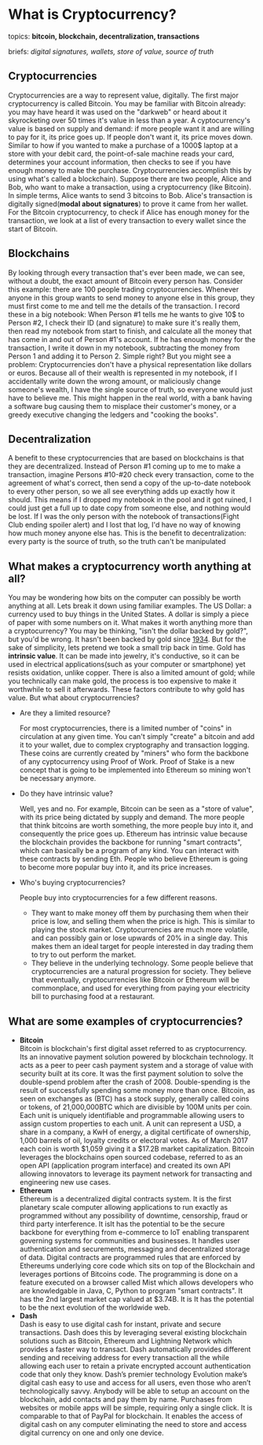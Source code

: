 # What is Cryptocurrency?
topics: **bitcoin, blockchain, decentralization, transactions**

briefs: *digital signatures, wallets, store of value, source of truth*

## Cryptocurrencies
  Cryptocurrencies are a way to represent value, digitally.  The first major cryptocurrency is called Bitcoin.  You may be familiar with Bitcoin already: you may have heard it was used on the  "darkweb" or heard about it skyrocketing over 50 times it's value in less than a year. A cyptocurrency's value is based on supply and demand: if more people want it and are willing to pay for it, its price goes up.  If people don't want it, its price moves down.  Similar to how if you wanted to make a purchase of a 1000$ laptop at a store with your debit card, the point-of-sale machine reads your card, determines your account information, then checks to see if you have enough money to make the purchase. Cryptocurrencies accomplish this by using what's called a blockchain).  Suppose there are two people, Alice and Bob, who want to make a transaction, using a cryptocurrency (like Bitcoin). In simple terms, Alice wants to send 3 bitcoins to Bob. Alice's transaction is digitally signed(**modal about signatures**) to prove it came from her wallet. For the Bitcoin cryptocurrency, to check if Alice has enough money for the transaction, we look at a list of every transaction to every wallet since the start of Bitcoin.

## Blockchains
  By looking through every transaction that's ever been made, we can see, without a doubt, the exact amount of Bitcoin every person has. Consider this example: there are 100 people trading cryptocurrencies.  Whenever anyone in this group wants to send money to anyone else in this group, they must first come to me and tell me the details of the transaction.  I record these in a big notebook:  When Person #1 tells me he wants to give 10$ to Person #2, I check their ID (and signature) to make sure it's really them, then read my notebook from start to finish, and calculate all the money that has come in and out of Person #1's account.  If he has enough money for the transaction, I write it down in my notebook, subtracting the money from Person 1 and adding it to Person 2.  Simple right?  But you might see a problem: Cryptocurrencies don't have a physical representation like dollars or euros.  Because all of their wealth is represented in my notebook, if I accidentally write down the wrong amount, or maliciously change someone's wealth, I have the single source of truth, so everyone would just have to believe me.  This might happen in the real world, with a bank having a software bug causing them to misplace their customer's money, or a greedy executive changing the ledgers and "cooking the books".

## Decentralization
  A benefit to these cryptocurrencies that are based on blockchains is that they are decentralized. Instead of Person #1 coming up to me to make a transaction, imagine Persons #10-#20 check every transaction, come to the agreement of what's correct, then send a copy of the up-to-date notebook to every other person, so we all see everything adds up exactly how it should. This means if I dropped my notebook in the pool and it got ruined, I could just get a full up to date copy from someone else, and nothing would be lost.  If I was the only person with the notebook of transactions(Fight Club ending spoiler alert) and I lost that log, I'd have no way of knowing how much money anyone else has.  This is the benefit to decentralization: every party is the source of truth, so the truth can't be manipulated

## What makes a cryptocurrency worth anything at all?

  You may be wondering how bits on the computer can possibly be worth anything at all.  Lets break it down using familiar examples.
  The US Dollar: a currency used to buy things in the United States.  A dollar is simply a piece of paper with some numbers on it.  What makes it worth anything more than a cryptocurrency?  You may be thinking, "isn't the dollar backed by gold?", but you'd be wrong.  It hasn't been backed by gold since [1934](https://www.federalreserve.gov/faqs/currency_12770.htm).  But for the sake of simplicity, lets pretend we took a small trip back in time.  Gold has **intrinsic value**.  It can be made into jewelry, it's conductive, so it can be used in electrical applications(such as your computer or smartphone) yet resists oxidation, unlike copper.  There is also a limited amount of gold; while you technically can make gold, the process is too expensive to make it worthwhile to sell it afterwards.  These factors contribute to why gold has value.
  But what about cryptocurrencies?  
* Are they a limited resource?

  For most cryptocurrencies, there is a limited number of "coins" in circulation at any given time.  You can't simply "create" a bitcoin and add it to your wallet, due to complex cryptography and transaction logging.  These coins are currently created by "miners" who form the backbone of any cyptocurrency using Proof of Work.  Proof of Stake is a new concept that is going to be implemented into Ethereum so mining won't be necessary anymore.
  
* Do they have intrinsic value?

  Well, yes and no.  For example, Bitcoin can be seen as a "store of value", with its price being dictated by supply and demand.  The more people that think bitcoins are worth something, the more people buy into it, and consequently the price goes up.  Ethereum has intrinsic value because the blockchain provides the backbone for running "smart contracts", which can basically be a program of any kind.  You can interact with these contracts by sending Eth.  People who believe Ethereum is going to become more popular buy into it, and its price increases.
  
* Who's buying cryptocurrencies?

  People buy into cryptocurrencies for a few different reasons.
  	* They want to make money off them by purchasing them when their price is low, and selling them when the price is high.
	This is similar to playing the stock market.  Cryptocurrencies are much more volatile, and can possibly gain or lose upwards of 20% in a single day.  This makes them an ideal target for people interested in day trading them to try to out perform the market.
	* They believe in the underlying technology.
	Some people believe that cryptocurrencies are a natural progression for society.  They believe that eventually, cryptocurrencies like Bitcoin or Ethereum will be commonplace, and used for everything from paying your electricity bill to purchasing food at a restaurant.
	
## What are some examples of cryptocurrencies?
  * **Bitcoin** 
    <br>Bitcoin is blockchain's first digital asset referred to as cryptocurrency. Its an innovative payment solution powered by blockchain technology. It acts as a peer to peer cash payment system and a storage of value with security built at its core. It was the first payment solution to solve the double-spend problem after the crash of 2008. Double-spending is the result of successfully spending some money more than once. Bitcoin, as seen on exchanges as (BTC) has a stock supply, generally called coins or tokens, of 21,000,000BTC which are divisible by 100M units per coin. Each unit is uniquely identifiable and programmable allowing users to assign custom properties to each unit. A unit can represent a USD, a share in a company, a KwH of energy, a digital certificate of ownership, 1,000 barrels of oil, loyalty credits or electoral votes. As of March 2017 each coin is worth $1,059 giving it a $17.2B market capitalization. Bitcoin leverages the blockchains open sourced codebase, referred to as an open API (application program interface) and created its own API allowing innovators to leverage its payment network for transacting and engineering new use cases.
  * **Ethereum**
    <br>Ethereum is a decentralized digital contracts system. It is the first planetary scale computer allowing applications to run exactly as programmed without any possibility of downtime, censorship, fraud or third party interference. It isIt has the potential to be the secure backbone for everything from e-commerce to IoT enabling transparent governing systems for communities and businesses. It handles user authentication and securements, messaging and decentralized storage of data. Digital contracts are programmed rules that are enforced by Ethereums underlying core code which sits on top of the Blockchain and leverages portions of Bitcoins code. The programming is done on a feature executed on a browser called Mist which allows developers who are knowledgable in Java, C, Python to program "smart contracts". It has the 2nd largest market cap valued at $3.74B. It is It has the potential to be the next evolution of the worldwide web.
  * **Dash**
    <br>Dash is easy to use digital cash for instant, private and secure transactions. Dash does this by leveraging several existing blockchain solutions such as Bitcoin, Ethereum and Lightning Network which provides a faster way to transact. Dash automatically provides different sending and receiving address for every transaction all the while allowing each user to retain a private encrypted account authentication code that only they know. Dash’s premier technology Evolution make’s digital cash easy to use and access for all users, even those who aren’t technologically savvy. Anybody will be able to setup an account on the blockchain, add contacts and pay them by name. Purchases from websites or mobile apps will be simple, requiring only a single click. It is comparable to that of PayPal for blockchain. It enables the access of digital cash on any computer eliminating the need to store and access digital currency on one and only one device.

